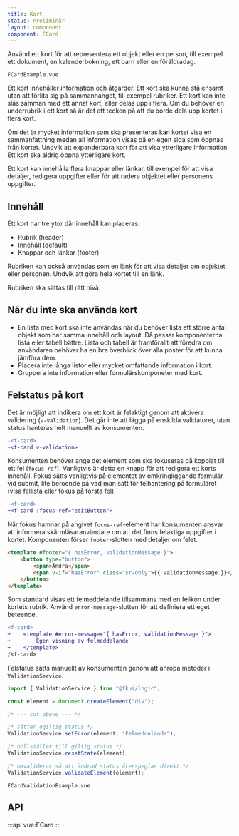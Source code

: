 ```yaml
---
title: Kort
status: Preliminär
layout: component
component: FCard
---
```


Använd ett kort för att representera ett objekt eller en person, till exempel ett dokument, en kalenderbokning, ett barn eller en föräldradag.

```import
FCardExample.vue
```

Ett kort innehåller information och åtgärder. Ett kort ska kunna stå ensamt utan att förlita sig på sammanhanget, till exempel rubriker. Ett kort kan inte slås samman med ett annat kort, eller delas upp i flera. Om du behöver en underrubrik i ett kort så är det ett tecken på att du borde dela upp kortet i flera kort.

Om det är mycket information som ska presenteras kan kortet visa en sammanfattning medan all information visas på en egen sida som öppnas från kortet. Undvik att expanderbara kort för att visa ytterligare information. Ett kort ska aldrig öppna ytterligare kort.

Ett kort kan innehålla flera knappar eller länkar, till exempel för att visa detaljer, redigera uppgifter eller för att radera objektet eller personens uppgifter.

## Innehåll

Ett kort har tre ytor där innehåll kan placeras:

- Rubrik (header)
- Innehåll (default)
- Knappar och länkar (footer)

Rubriken kan också användas som en länk för att visa detaljer om objektet eller personen. Undvik att göra hela kortet till en länk.

Rubriken ska sättas till rätt nivå.

## När du inte ska använda kort

- En lista med kort ska inte användas när du behöver lista ett större antal objekt som har samma innehåll och layout. Då passar komponenterna lista eller tabell bättre. Lista och tabell är framförallt att föredra om användaren behöver ha en bra överblick över alla poster för att kunna jämföra dem.
- Placera inte långa listor eller mycket omfattande information i kort.
- Gruppera inte information eller formulärskomponeter med kort.

## Felstatus på kort

Det är möjligt att indikera om ett kort är felaktigt genom att aktivera validering (`v-validation`).
Det går inte att lägga på enskilda validatorer, utan status hanteras helt manuellt av konsumenten.

```diff
-<f-card>
+<f-card v-validation>
```

Konsumenten behöver ange det element som ska fokuseras på kopplat till ett fel (`focus-ref`).
Vanligtvis är detta en knapp för att redigera ett korts innehåll.
Fokus sätts vanligtvis på elementet av omkringliggande formulär vid submit, lite beroende på
vad man satt för felhantering på formuläret (visa fellista eller fokus på första fel).

```diff
-<f-card>
+<f-card :focus-ref="editButton">
```

När fokus hamnar på angivet `focus-ref`-element har konsumenten ansvar att informera
skärmläsaranvändare om att det finns felaktiga uppgifter i kortet.
Komponenten förser `footer`-slotten med detaljer om felet.

```html static
<template #footer="{ hasError, validationMessage }">
    <button type="button">
        <span>Ändra</span>
        <span v-if="hasError" class="sr-only">{{ validationMessage }}</span>
    </button>
</template>
```

Som standard visas ett felmeddelande tillsammans med en felikon under kortets rubrik.
Använd `error-message`-slotten för att definiera ett eget beteende.

```diff
<f-card>
+    <template #error-message="{ hasError, validationMessage }">
+        Egen visning av felmeddelande
+    </template>
/<f-card>
```

Felstatus sätts manuellt av konsumenten genom att anropa metoder i `ValidationService`.

```ts static
import { ValidationService } from "@fkui/logic";

const element = document.createElement("div");

/* --- cut above --- */

/* sätter ogiltig status */
ValidationService.setError(element, "Felmeddelande");

/* nollställer till giltig status */
ValidationService.resetState(element);

/* omvaliderar så att ändrad status återspeglas direkt */
ValidationService.validateElement(element);
```

```import
FCardValidationExample.vue
```

## API

:::api
vue:FCard
:::
